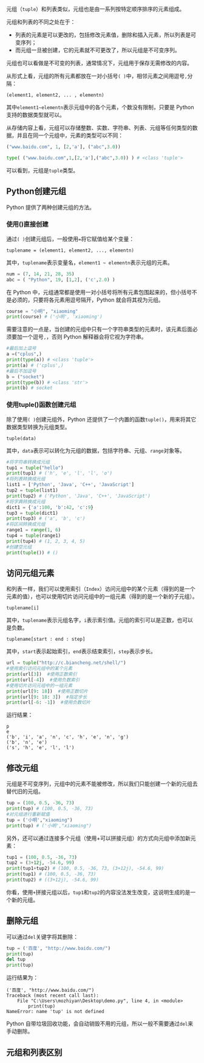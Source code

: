 




元组（`tuple`）和列表类似，元组也是由一系列按特定顺序排序的元素组成。

元组和列表的不同之处在于：
* 列表的元素是可以更改的，包括修改元素值，删除和插入元素，所以列表是可变序列；
* 而元组一旦被创建，它的元素就不可更改了，所以元组是不可变序列。

元组也可以看做是不可变的列表，通常情况下，元组用于保存无需修改的内容。

从形式上看，元组的所有元素都放在一对小括号`( )`中，相邻元素之间用逗号`,`分隔：
```
(element1, element2, ... , elementn)
```
其中`element1~elementn`表示元组中的各个元素，个数没有限制，只要是 Python 支持的数据类型就可以。

从存储内容上看，元组可以存储整数、实数、字符串、列表、元组等任何类型的数据，并且在同一个元组中，元素的类型可以不同：
```python
("www.baidu.com", 1, [2,'a'], ("abc",3.0))
```
```python
type( ("www.baidu.com",1,[2,'a'],("abc",3.0)) ) # <class 'tuple'>
```
可以看到，元组是`tuple`类型。
## Python创建元组
Python 提供了两种创建元组的方法。
### 使用()直接创建
通过`( )`创建元组后，一般使用`=`将它赋值给某个变量：
```
tuplename = (element1, element2, ..., elementn)
```
其中，`tuplename`表示变量名，`element1 ~ elementn`表示元组的元素。
```python
num = (7, 14, 21, 28, 35)
abc = ( "Python", 19, [1,2], ('c',2.0) )
```
在 Python 中，元组通常都是使用一对小括号将所有元素包围起来的，但小括号不是必须的，只要将各元素用逗号隔开，Python 就会将其视为元组。
```python
course = "小明", "xiaoming"
print(course) # ('小明', 'xiaoming')
```
需要注意的一点是，当创建的元组中只有一个字符串类型的元素时，该元素后面必须要加一个逗号`,`，否则 Python 解释器会将它视为字符串。
```python
#最后加上逗号
a =("cplus",)
print(type(a)) # <class 'tuple'>
print(a) # ('cplus',)
#最后不加逗号
b = ("socket")
print(type(b)) # <class 'str'>
print(b) # socket
```
### 使用tuple()函数创建元组
除了使用`( )`创建元组外，Python 还提供了一个内置的函数`tuple()`，用来将其它数据类型转换为元组类型。
```
tuple(data)
```
其中，`data`表示可以转化为元组的数据，包括字符串、元组、`range`对象等。
```python
#将字符串转换成元组
tup1 = tuple("hello")
print(tup1) # ('h', 'e', 'l', 'l', 'o')
#将列表转换成元组
list1 = ['Python', 'Java', 'C++', 'JavaScript']
tup2 = tuple(list1)
print(tup2) # ('Python', 'Java', 'C++', 'JavaScript')
#将字典转换成元组
dict1 = {'a':100, 'b':42, 'c':9}
tup3 = tuple(dict1)
print(tup3) # ('a', 'b', 'c')
#将区间转换成元组
range1 = range(1, 6)
tup4 = tuple(range1)
print(tup4) # (1, 2, 3, 4, 5)
#创建空元组
print(tuple()) # ()
```
## 访问元组元素
和列表一样，我们可以使用索引（`Index`）访问元组中的某个元素（得到的是一个元素的值），也可以使用切片访问元组中的一组元素（得到的是一个新的子元组）。
```
tuplename[i]
```
其中，`tuplename`表示元组名字，`i`表示索引值。元组的索引可以是正数，也可以是负数。
```
tuplename[start : end : step]
```
其中，`start`表示起始索引，`end`表示结束索引，`step`表示步长。
```python
url = tuple("http://c.biancheng.net/shell/")
#使用索引访问元组中的某个元素
print(url[3])  #使用正数索引
print(url[-4])  #使用负数索引
#使用切片访问元组中的一组元素
print(url[9: 18])  #使用正数切片
print(url[9: 18: 3])  #指定步长
print(url[-6: -1])  #使用负数切片
```
运行结果：
```
p
e
('b', 'i', 'a', 'n', 'c', 'h', 'e', 'n', 'g')
('b', 'n', 'e')
('s', 'h', 'e', 'l', 'l')
```
## 修改元组
元组是不可变序列，元组中的元素不能被修改，所以我们只能创建一个新的元组去替代旧的元组。
```python
tup = (100, 0.5, -36, 73)
print(tup) # (100, 0.5, -36, 73)
#对元组进行重新赋值
tup = ('小明',"xiaoming")
print(tup) # ('小明',"xiaoming")
```
另外，还可以通过连接多个元组（使用+可以拼接元组）的方式向元组中添加新元素：
```python
tup1 = (100, 0.5, -36, 73)
tup2 = (3+12j, -54.6, 99)
print(tup1+tup2) # (100, 0.5, -36, 73, (3+12j), -54.6, 99)
print(tup1) # (100, 0.5, -36, 73)
print(tup2) # ((3+12j), -54.6, 99)
```
你看，使用`+`拼接元组以后，`tup1`和`tup2`的内容没法发生改变，这说明生成的是一个新的元组。
## 删除元组
可以通过`del`关键字将其删除：
```python
tup = ('百度', "http://www.baidu.com/")
print(tup)
del tup
print(tup)
```
运行结果为：
```
('百度', "http://www.baidu.com/")
Traceback (most recent call last):
    File "C:\Users\mozhiyan\Desktop\demo.py", line 4, in <module>
        print(tup)
NameError: name 'tup' is not defined
```
Python 自带垃圾回收功能，会自动销毁不用的元组，所以一般不需要通过`del`来手动删除。
## 元组和列表区别
